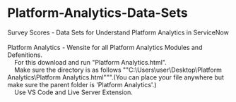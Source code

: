 # Platform-Analytics-Data-Sets
Survey Scores - Data Sets for Understand Platform Analytics in ServiceNow<br><br>
Platform Analytics - Wensite for all Platform Analytics Modules and Defenitions.<br>
                    &nbsp;&nbsp;&nbsp;&nbsp;For this download and run "Platform Analytics.html".<br>
                    &nbsp;&nbsp;&nbsp;&nbsp;Make sure the directory is as follows ""C:\Users\user\Desktop\Platform Analytics\Platform Analytics.html""".(You can place your file anywhere but make sure the parent folder is 'Platform Analytics'.)<br>
                    &nbsp;&nbsp;&nbsp;&nbsp;Use VS Code and Live Server Extension.<br>
